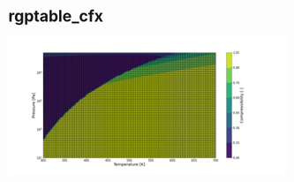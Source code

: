 # rgptable_cfx
![alt text](https://github.com/stephansmit/rgptable_cfx/raw/master/compressibility.png)

